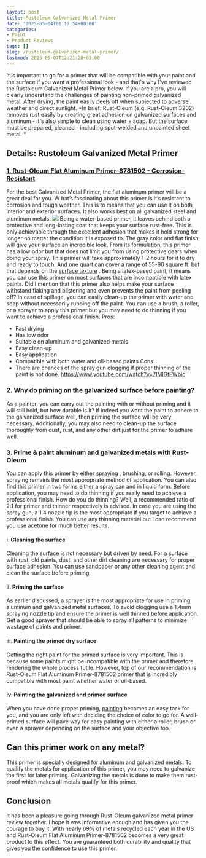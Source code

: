 ```yaml
---
layout: post
title: Rustoleum Galvanized Metal Primer
date: '2025-05-04T01:12:54+00:00'
categories:
- Paint
- Product Reviews
tags: []
slug: /rustoleum-galvanized-metal-primer/
lastmod: 2025-05-07T12:21:28+03:00
---
```


It is important to go for a primer that will be compatible with your paint and the surface if you want a professional look - and that's why I've reviewed the Rustoleum Galvanized Metal Primer below.
If you are a pro, you will clearly understand the challenges of painting non-primed galvanized metal. After drying, the paint easily peels off when subjected to adverse weather and direct sunlight.
*In brief: Rust-Oleum (e.g. Rust-Oleum 3202) removes rust easily by creating great adhesion on galvanized surfaces and aluminum - it's also simple to clean using water + soap. But the surface must be prepared, cleaned - including spot-welded and unpainted sheet metal. *
## Details: Rustoleum Galvanized Metal Primer
### [1. Rust-Oleum Flat Aluminum Primer-8781502 - Corrosion-Resistant](https://www.amazon.com/dp/B000C018C2/?tag=p-policy-20)
For the best Galvanized Metal Primer, the flat aluminum primer will be a great deal for you. W
hat’s fascinating about this primer is it’s resistant to corrosion and tough weather. This is to means that you can use it on both interior and exterior surfaces. It also works best on all galvanized steel and aluminum metals.
![](/assets/img/04/Rustoleum-Galvanized-Metal-Primer-300x200.jpg)
Being a water-based primer, it leaves behind both a protective and long-lasting coat that keeps your surface rust-free.
This is only achievable through the excellent adhesion that makes it hold strong for longer no matter the condition it is exposed to.
The gray color and flat finish will give your surface an incredible look. From its formulation, this primer has a low odor but that does not limit you from using protective gears when doing your spray.
This primer will take approximately 1-2 hours for it to dry and ready to touch. And one quart can cover a range of 55-90 square ft. but that depends on the
[surface texture](https://pestpolicy.com/what-grit-sandpaper-for-primer-before-paint/)
.
Being a latex-based paint, it means you can use this primer on most surfaces that are incompatible with latex paints. Did I mention that this primer also helps make your surface withstand flaking and blistering and even prevents the paint from peeling off?
In case of spillage, you can easily clean-up the primer with water and soap without necessarily rubbing off the paint. You can use a brush, a roller, or a sprayer to apply this primer but you may need to do thinning if you want to achieve a professional finish.
Pros:
- Fast drying
- Has low odor
- Suitable on aluminum and galvanized metals
- Easy clean-up
- Easy application
- Compatible with both water and oil-based paints
Cons:
- There are chances of the spray gun clogging if proper thinning of the paint is not done.
https://www.youtube.com/watch?v=7lMIGtFWbic
### 2. Why do priming on the galvanized surface before painting?
As a painter, you can carry out the painting with or without priming and it will still hold, but how durable is it?
If indeed you want the paint to adhere to the galvanized surface well, then priming the surface will be very necessary.
Additionally, you may also need to clean-up the surface thoroughly from dust, rust, and any other dirt just for the primer to adhere well.
### 3. Prime & paint aluminum and galvanized metals with Rust-Oleum
You can apply this primer by either
[spraying](https://pestpolicy.com/best-deck-stain-for-pressure-treated-wood/)
, brushing, or rolling. However, spraying remains the most appropriate method of application.
You can also find this primer in two forms either a spray can and in liquid form.
Before application, you may need to do thinning if you really need to achieve a professional finish. How do you do thinning? Well, a recommended ratio of 2:1 for primer and thinner respectively is advised.
In case you are using the spray gun, a 1.4 nozzle tip is the most appropriate if you target to achieve a professional finish.
You can use any thinning material but I can recommend you use acetone for much better results.
#### i. Cleaning the surface
Cleaning the surface is not necessary but driven by need.
For a surface with rust, old paints, dust, and other dirt cleaning are necessary for proper surface adhesion.
You can use sandpaper or any other cleaning agent and clean the surface before priming.
#### ii. Priming the surface
As earlier discussed, a sprayer is the most appropriate for use in priming aluminum and galvanized metal surfaces.
To avoid clogging use a 1.4mm spraying nozzle tip and ensure the primer is well thinned before application.
Get a good sprayer that should be able to spray all patterns to minimize wastage of paints and primer.
#### iii. Painting the primed dry surface
Getting the right paint for the primed surface is very important. This is because some paints might be incompatible with the primer and therefore rendering the whole process futile.
However, top of our recommendation is Rust-Oleum Flat Aluminum Primer-8781502 primer that is incredibly compatible with most paint whether water or oil-based.
#### iv. Painting the galvanized and primed surface
When you have done proper priming,
[painting](https://pestpolicy.com/best-deck-sealer-for-pressure-treated-wood/)
becomes an easy task for you, and you are only left with deciding the choice of color to go for.
A well-primed surface will pave way for easy painting with either a roller, brush or even a sprayer depending on the surface and your objective too.
## Can this primer work on any metal?
This primer is specially designed for aluminum and galvanized metals.
To qualify the metals for application of this primer, you may need to galvanize the first for later priming.
Galvanizing the metals is done to make them rust-proof which makes all metals qualify for this primer.
## Conclusion
It has been a pleasure going through Rust-Oleum galvanized metal primer review together. I hope it was informative enough and has given you the courage to buy it.
With nearly 69% of metals recycled each year in the US and Rust-Oleum Flat Aluminum Primer-8781502 becomes a very great product to this effect.
You are guaranteed both durability and quality that gives you the confidence to use this primer.
